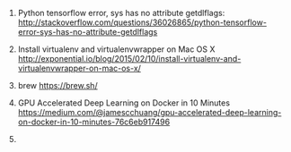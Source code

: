 1. Python tensorflow error, sys has no attribute getdlflags: 
http://stackoverflow.com/questions/36026865/python-tensorflow-error-sys-has-no-attribute-getdlflags

2. Install virtualenv and virtualenvwrapper on Mac OS X
http://exponential.io/blog/2015/02/10/install-virtualenv-and-virtualenvwrapper-on-mac-os-x/

3. brew
https://brew.sh/

4. GPU Accelerated Deep Learning on Docker in 10 Minutes
https://medium.com/@jamescchuang/gpu-accelerated-deep-learning-on-docker-in-10-minutes-76c6eb917496

5. 


